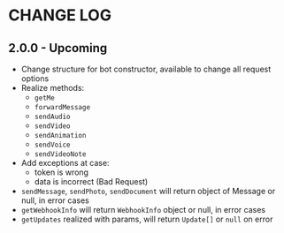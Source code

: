 # CHANGE LOG
## 2.0.0 - Upcoming
* Change structure for bot constructor, available to change all request options
* Realize methods:
    * `getMe` 
    * `forwardMessage`
    * `sendAudio`
    * `sendVideo`
    * `sendAnimation`
    * `sendVoice`
    * `sendVideoNote`
* Add exceptions at case:
    * token is wrong
    * data is incorrect (Bad Request)
* `sendMessage`, `sendPhoto`, `sendDocument`  will return object of Message or null, in error cases
* `getWebhookInfo` will return `WebhookInfo` object or null, in error cases
* `getUpdates` realized with params, will return `Update[]` or `null` on error